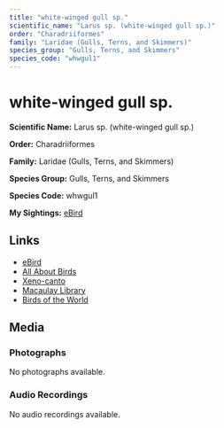 ```yaml
---
title: "white-winged gull sp."
scientific_name: "Larus sp. (white-winged gull sp.)"
order: "Charadriiformes"
family: "Laridae (Gulls, Terns, and Skimmers)"
species_group: "Gulls, Terns, and Skimmers"
species_code: "whwgul1"
---
```


# white-winged gull sp.

**Scientific Name:** Larus sp. (white-winged gull sp.)

**Order:** Charadriiformes

**Family:** Laridae (Gulls, Terns, and Skimmers)

**Species Group:** Gulls, Terns, and Skimmers

**Species Code:** whwgul1

**My Sightings:** [eBird](https://ebird.org/lifelist?r=world&time=life&spp=whwgul1)

## Links
* [eBird](https://ebird.org/species/whwgul1) 
* [All About Birds](https://www.allaboutbirds.org/guide/whwgul1) 
* [Xeno-canto](https://www.xeno-canto.org/species/whwgul1) 
* [Macaulay Library](https://search.macaulaylibrary.org/catalog?taxonCode=whwgul1&sort=rating_rank_desc)
* [Birds of the World](https://birdsoftheworld.org/bow/species/whwgul1)

## Media
### Photographs
No photographs available.

### Audio Recordings
No audio recordings available.
